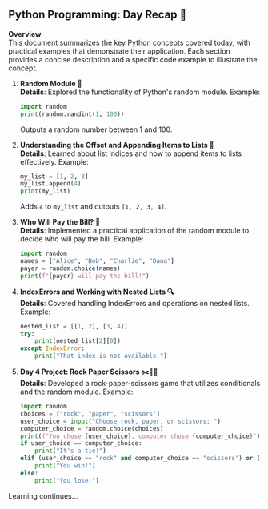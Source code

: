 
## Python Programming: Day Recap 🐍

**Overview**  
This document summarizes the key Python concepts covered today, with practical examples that demonstrate their application. Each section provides a concise description and a specific code example to illustrate the concept.

1. **Random Module 🎲**  
   **Details**: Explored the functionality of Python's random module. Example:  
   ```python
   import random
   print(random.randint(1, 100))
   ```
   Outputs a random number between 1 and 100.

2. **Understanding the Offset and Appending Items to Lists 📝**  
   **Details**: Learned about list indices and how to append items to lists effectively. Example:  
   ```python
   my_list = [1, 2, 3]
   my_list.append(4)
   print(my_list)
   ```
   Adds `4` to `my_list` and outputs `[1, 2, 3, 4]`.

3. **Who Will Pay the Bill? 🧾**  
   **Details**: Implemented a practical application of the random module to decide who will pay the bill. Example:  
   ```python
   import random
   names = ["Alice", "Bob", "Charlie", "Dana"]
   payer = random.choice(names)
   print(f"{payer} will pay the bill!")
   ```

4. **IndexErrors and Working with Nested Lists 🔍**  
   **Details**: Covered handling IndexErrors and operations on nested lists. Example:  
   ```python
   nested_list = [[1, 2], [3, 4]]
   try:
       print(nested_list[2][0])
   except IndexError:
       print("That index is not available.")
   ```

5. **Day 4 Project: Rock Paper Scissors ✂️📄🗿**  
   **Details**: Developed a rock-paper-scissors game that utilizes conditionals and the random module. Example:  
   ```python
   import random
   choices = ["rock", "paper", "scissors"]
   user_choice = input("Choose rock, paper, or scissors: ")
   computer_choice = random.choice(choices)
   print(f"You chose {user_choice}, computer chose {computer_choice}")
   if user_choice == computer_choice:
       print("It's a tie!")
   elif (user_choice == "rock" and computer_choice == "scissors") or (user_choice == "paper" and computer_choice == "rock") or (user_choice == "scissors" and computer_choice == "paper"):
       print("You win!")
   else:
       print("You lose!")
   ```
Learning continues...
